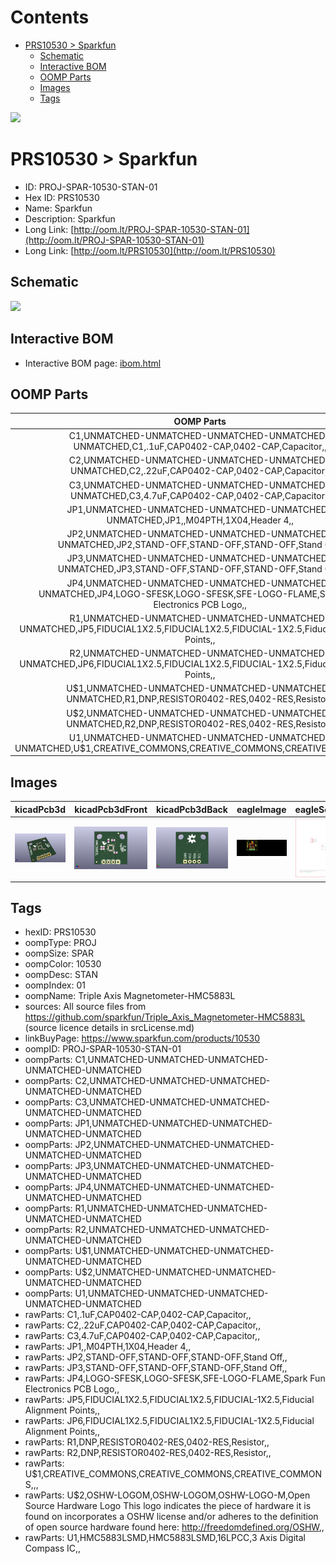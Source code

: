 



Contents
========

* [PRS10530 > Sparkfun](#prs10530--sparkfun)
	* [Schematic](#schematic)
	* [Interactive BOM](#interactive-bom)
	* [OOMP Parts](#oomp-parts)
	* [Images](#images)
	* [Tags](#tags)
  
![][im]
# PRS10530 > Sparkfun

- ID: PROJ-SPAR-10530-STAN-01
- Hex ID: PRS10530
- Name: Sparkfun
- Description: Sparkfun
- Long Link: [http://oom.lt/PROJ-SPAR-10530-STAN-01](http://oom.lt/PROJ-SPAR-10530-STAN-01)
- Long Link: [http://oom.lt/PRS10530](http://oom.lt/PRS10530)

## Schematic
  
![][schem]
## Interactive BOM

- Interactive BOM page: [ibom.html](https://htmlpreview.github.io/?https://github.com/oomlout/oomlout_OOMP_projects/blob/main/PROJ-SPAR-10530-STAN-01/kicad/bom/ibom.html)

## OOMP Parts
  

|OOMP Parts|
| :---: |
|C1,UNMATCHED-UNMATCHED-UNMATCHED-UNMATCHED-UNMATCHED,C1,.1uF,CAP0402-CAP,0402-CAP,Capacitor,,|
|C2,UNMATCHED-UNMATCHED-UNMATCHED-UNMATCHED-UNMATCHED,C2,.22uF,CAP0402-CAP,0402-CAP,Capacitor,,|
|C3,UNMATCHED-UNMATCHED-UNMATCHED-UNMATCHED-UNMATCHED,C3,4.7uF,CAP0402-CAP,0402-CAP,Capacitor,,|
|JP1,UNMATCHED-UNMATCHED-UNMATCHED-UNMATCHED-UNMATCHED,JP1,,M04PTH,1X04,Header 4,,|
|JP2,UNMATCHED-UNMATCHED-UNMATCHED-UNMATCHED-UNMATCHED,JP2,STAND-OFF,STAND-OFF,STAND-OFF,Stand Off,,|
|JP3,UNMATCHED-UNMATCHED-UNMATCHED-UNMATCHED-UNMATCHED,JP3,STAND-OFF,STAND-OFF,STAND-OFF,Stand Off,,|
|JP4,UNMATCHED-UNMATCHED-UNMATCHED-UNMATCHED-UNMATCHED,JP4,LOGO-SFESK,LOGO-SFESK,SFE-LOGO-FLAME,Spark Fun Electronics PCB Logo,,|
|R1,UNMATCHED-UNMATCHED-UNMATCHED-UNMATCHED-UNMATCHED,JP5,FIDUCIAL1X2.5,FIDUCIAL1X2.5,FIDUCIAL-1X2.5,Fiducial Alignment Points,,|
|R2,UNMATCHED-UNMATCHED-UNMATCHED-UNMATCHED-UNMATCHED,JP6,FIDUCIAL1X2.5,FIDUCIAL1X2.5,FIDUCIAL-1X2.5,Fiducial Alignment Points,,|
|U$1,UNMATCHED-UNMATCHED-UNMATCHED-UNMATCHED-UNMATCHED,R1,DNP,RESISTOR0402-RES,0402-RES,Resistor,,|
|U$2,UNMATCHED-UNMATCHED-UNMATCHED-UNMATCHED-UNMATCHED,R2,DNP,RESISTOR0402-RES,0402-RES,Resistor,,|
|U1,UNMATCHED-UNMATCHED-UNMATCHED-UNMATCHED-UNMATCHED,U$1,CREATIVE_COMMONS,CREATIVE_COMMONS,CREATIVE_COMMONS,,,|

## Images
  
  

|kicadPcb3d|kicadPcb3dFront|kicadPcb3dBack|eagleImage|eagleSchemImage|
| :---: | :---: | :---: | :---: | :---: |
|[![kicadPcb3d](kicadPcb3d_140.png)](kicadPcb3d.png)|[![kicadPcb3dFront](kicadPcb3dFront_140.png)](kicadPcb3dFront.png)|[![kicadPcb3dBack](kicadPcb3dBack_140.png)](kicadPcb3dBack.png)|[![eagleImage](eagleImage_140.png)](eagleImage.png)|[![eagleSchemImage](eagleSchemImage_140.png)](eagleSchemImage.png)|

## Tags

- hexID: PRS10530
- oompType: PROJ
- oompSize: SPAR
- oompColor: 10530
- oompDesc: STAN
- oompIndex: 01
- oompName: Triple Axis Magnetometer-HMC5883L
- sources: All source files from https://github.com/sparkfun/Triple_Axis_Magnetometer-HMC5883L (source licence details in srcLicense.md)
- linkBuyPage: https://www.sparkfun.com/products/10530
- oompID: PROJ-SPAR-10530-STAN-01
- oompParts: C1,UNMATCHED-UNMATCHED-UNMATCHED-UNMATCHED-UNMATCHED
- oompParts: C2,UNMATCHED-UNMATCHED-UNMATCHED-UNMATCHED-UNMATCHED
- oompParts: C3,UNMATCHED-UNMATCHED-UNMATCHED-UNMATCHED-UNMATCHED
- oompParts: JP1,UNMATCHED-UNMATCHED-UNMATCHED-UNMATCHED-UNMATCHED
- oompParts: JP2,UNMATCHED-UNMATCHED-UNMATCHED-UNMATCHED-UNMATCHED
- oompParts: JP3,UNMATCHED-UNMATCHED-UNMATCHED-UNMATCHED-UNMATCHED
- oompParts: JP4,UNMATCHED-UNMATCHED-UNMATCHED-UNMATCHED-UNMATCHED
- oompParts: R1,UNMATCHED-UNMATCHED-UNMATCHED-UNMATCHED-UNMATCHED
- oompParts: R2,UNMATCHED-UNMATCHED-UNMATCHED-UNMATCHED-UNMATCHED
- oompParts: U$1,UNMATCHED-UNMATCHED-UNMATCHED-UNMATCHED-UNMATCHED
- oompParts: U$2,UNMATCHED-UNMATCHED-UNMATCHED-UNMATCHED-UNMATCHED
- oompParts: U1,UNMATCHED-UNMATCHED-UNMATCHED-UNMATCHED-UNMATCHED
- rawParts: C1,.1uF,CAP0402-CAP,0402-CAP,Capacitor,,
- rawParts: C2,.22uF,CAP0402-CAP,0402-CAP,Capacitor,,
- rawParts: C3,4.7uF,CAP0402-CAP,0402-CAP,Capacitor,,
- rawParts: JP1,,M04PTH,1X04,Header 4,,
- rawParts: JP2,STAND-OFF,STAND-OFF,STAND-OFF,Stand Off,,
- rawParts: JP3,STAND-OFF,STAND-OFF,STAND-OFF,Stand Off,,
- rawParts: JP4,LOGO-SFESK,LOGO-SFESK,SFE-LOGO-FLAME,Spark Fun Electronics PCB Logo,,
- rawParts: JP5,FIDUCIAL1X2.5,FIDUCIAL1X2.5,FIDUCIAL-1X2.5,Fiducial Alignment Points,,
- rawParts: JP6,FIDUCIAL1X2.5,FIDUCIAL1X2.5,FIDUCIAL-1X2.5,Fiducial Alignment Points,,
- rawParts: R1,DNP,RESISTOR0402-RES,0402-RES,Resistor,,
- rawParts: R2,DNP,RESISTOR0402-RES,0402-RES,Resistor,,
- rawParts: U$1,CREATIVE_COMMONS,CREATIVE_COMMONS,CREATIVE_COMMONS,,,
- rawParts: U$2,OSHW-LOGOM,OSHW-LOGOM,OSHW-LOGO-M,Open Source Hardware Logo This logo indicates the piece of hardware it is found on incorporates a OSHW license and/or adheres to the definition of open source hardware found here: http://freedomdefined.org/OSHW,,
- rawParts: U1,HMC5883LSMD,HMC5883LSMD,16LPCC,3 Axis Digital Compass IC,,



[im]: kicadPcb3d_450.png
[schem]: eagleSchemImage.png
